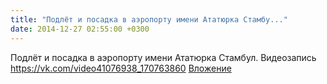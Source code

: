 ```yaml
---
title: "Подлёт и посадка в аэропорту имени Ататюрка Стамбу..."
date: 2014-12-27 02:55:00 +0300
---
```


Подлёт и посадка в аэропорту имени Ататюрка Стамбул.
Видеозапись
<a class="vk-attach" href="https://vk.com/video41076938_170763860">https://vk.com/video41076938_170763860</a>
<a class="vk-attach" href="https://vk.com/video41076938_170763860">Вложение</a>
